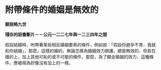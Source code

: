 # 附帶條件的婚姻是無效的


**額我略九世**

**殘存的詔書斷片－－公元一二二七年與一二三四年之間**





假設結婚時，咐帶著某些相反婚姻要素的條件，例如說：「假設你避孕不育，我就和你結婚」，那麼，這樣的婚約，無論怎樣為婚姻效力辯護，總是無效的，但若在婚的上，加上其他可恥的或不可能的條件，那麼，為了顯全婚姻的效力，這種條件，應被視為好像沒有加上的一樣。

